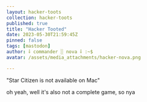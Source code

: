 ```yaml
---
layout: hacker-toots
collection: hacker-toots
published: true
title: "Hacker Tooted"
date: 2023-05-30T21:59:45Z
pinned: false
tags: [mastodon]
author: ⸸ commander ░ nova ⸸ :~$
avatar: /assets/media_attachments/hacker-nova.png

---
```


<p>&quot;Star Citizen is not available on Mac&quot;</p><p>oh yeah, well it&#39;s also not a complete game, so nya</p>


